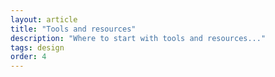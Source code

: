 ```yaml
---
layout: article
title: "Tools and resources"
description: "Where to start with tools and resources..."
tags: design
order: 4
---
```

